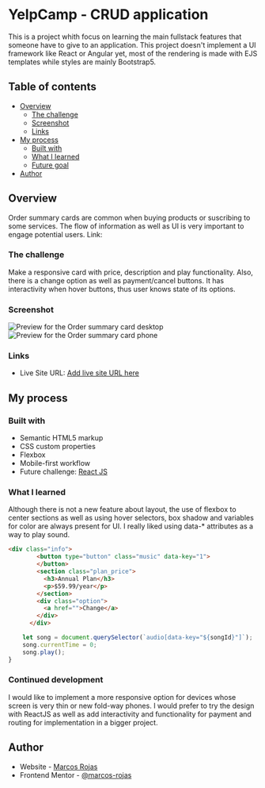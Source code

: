 # YelpCamp - CRUD application

This is a project whith focus on learning the main fullstack features that
someone have to give to an application. This project doesn't implement
a UI framework like React or Angular yet, most of the rendering is made
with EJS templates while styles are mainly Bootstrap5.


## Table of contents

- [Overview](#overview)
  - [The challenge](#the-challenge)
  - [Screenshot](#screenshot)
  - [Links](#links)
- [My process](#my-process)
  - [Built with](#built-with)
  - [What I learned](#what-i-learned)
  - [Future goal](#future-goals)
- [Author](#author)

## Overview
Order summary cards are common when buying products or suscribing to some
services. The flow of information as well as UI is very important to engage
potential users.
Link: 
### The challenge
Make a responsive card with price, description and play functionality. Also,
there is a change option as well as payment/cancel buttons. It has interactivity
when hover buttons, thus user knows state of its options.

### Screenshot

![Preview for the Order summary card desktop](./design/desktop-view.jpg)
![Preview for the Order summary card phone](./design/iphone-view.jpg)

### Links

- Live Site URL: [Add live site URL here](https://shielded-forest-07450.herokuapp.com/)

## My process

### Built with

- Semantic HTML5 markup
- CSS custom properties
- Flexbox
- Mobile-first workflow
- Future challenge: [React JS](https://reactjs.org/)

### What I learned

Although there is not a new feature about layout, the use of flexbox
to center sections as well as using hover selectors, box shadow and
variables for color are always present for UI. I really liked using
data-* attributes as a way to play sound.

```html
<div class="info">
        <button type="button" class="music" data-key="1">
        </button>
        <section class="plan_price">
          <h3>Annual Plan</h3> 
          <p>$59.99/year</p> 
        </section>
        <div class="option">
          <a href="">Change</a>
        </div>
      </div>
```

```js
    let song = document.querySelector(`audio[data-key="${songId}"]`);
    song.currentTime = 0;
    song.play();
}
```

### Continued development

I would like to implement a more responsive option for devices whose screen is very
thin or new fold-way phones. I would prefer to try the design with ReactJS as well
as add interactivity and functionality for payment and routing for implementation
in a bigger project.

## Author

- Website - [Marcos Rojas](https://marcos-rojas.github.io/portfolio/)
- Frontend Mentor - [@marcos-rojas](https://www.frontendmentor.io/profile/marcos-rojas)
